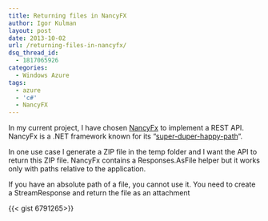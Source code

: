 ```yaml
---
title: Returning files in NancyFX
author: Igor Kulman
layout: post
date: 2013-10-02
url: /returning-files-in-nancyfx/
dsq_thread_id:
  - 1817065926
categories:
  - Windows Azure
tags:
  - azure
  - 'c#'
  - NancyFX
---
```

In my current project, I have chosen [NancyFx][1] to implement a REST API. NancyFx is a .NET framework known for its &#8220;[super-duper-happy-path][2]&#8220;. 

In one use case I generate a ZIP file in the temp folder and I want the API to return this ZIP file. NancyFx contains a Responses.AsFile helper but it works only with paths relative to the application. 

If you have an absolute path of a file, you cannot use it. You need to create a StreamResponse and return the file as an attachment

{{< gist 6791265>}}

 [1]: http://nancyfx.org/
 [2]: https://github.com/NancyFx/Nancy/wiki/Introduction#the-super-duper-happy-path